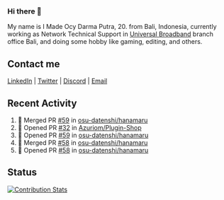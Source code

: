 ### Hi there 👋

My name is I Made Ocy Darma Putra, 20. from Bali, Indonesia, currently working as Network Technical Support in [Universal Broadband](https://universal.net.id) branch office Bali, and doing some hobby like gaming, editing, and others.

## Contact me

[LinkedIn](https://linkedin.com/in/troke) | [Twitter](https://twitter.com/darma_ochi) | [Discord](https://link.troke.id/discord) | <a href="mailto:ochi@troke.id">Email</a> 

## Recent Activity

<!--START_SECTION:activity-->
1. 🎉 Merged PR [#59](https://github.com/osu-datenshi/hanamaru/pull/59) in [osu-datenshi/hanamaru](https://github.com/osu-datenshi/hanamaru)
2. 💪 Opened PR [#32](https://github.com/Azuriom/Plugin-Shop/pull/32) in [Azuriom/Plugin-Shop](https://github.com/Azuriom/Plugin-Shop)
3. 💪 Opened PR [#59](https://github.com/osu-datenshi/hanamaru/pull/59) in [osu-datenshi/hanamaru](https://github.com/osu-datenshi/hanamaru)
4. 🎉 Merged PR [#58](https://github.com/osu-datenshi/hanamaru/pull/58) in [osu-datenshi/hanamaru](https://github.com/osu-datenshi/hanamaru)
5. 💪 Opened PR [#58](https://github.com/osu-datenshi/hanamaru/pull/58) in [osu-datenshi/hanamaru](https://github.com/osu-datenshi/hanamaru)
<!--END_SECTION:activity-->

## Status

[![Contribution Stats](https://github-contribution-stats.vercel.app/api/?username=troke12)](https://github.com/LordDashMe/github-contribution-stats/)
